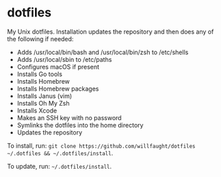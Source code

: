 # dotfiles

My Unix dotfiles. Installation updates the repository and then does any of the following if needed:

- Adds /usr/local/bin/bash and /usr/local/bin/zsh to /etc/shells
- Adds /usr/local/sbin to /etc/paths
- Configures macOS if present
- Installs Go tools
- Installs Homebrew
- Installs Homebrew packages
- Installs Janus (vim)
- Installs Oh My Zsh
- Installs Xcode
- Makes an SSH key with no password
- Symlinks the dotfiles into the home directory
- Updates the repository

To install, run: `git clone https://github.com/willfaught/dotfiles ~/.dotfiles && ~/.dotfiles/install`.

To update, run: `~/.dotfiles/install`.
